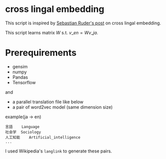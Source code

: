 # cross lingal embedding

This script is inspired by [Sebastian Ruder's post](http://sebastianruder.com/cross-lingual-embeddings/) on cross lingal embedding. 

This script learns matrix $W$ s.t. $v\_{en} = Wv\_{ja}$.

# Prerequirements

* gensim
* numpy
* Pandas
* Tensorflow

and

* a parallel translation file like below
* a pair of word2vec model (same dimension size)

example(ja -> en)

```
言語    Language
社会学  Sociology
人工知能    Artificial_intelligence
...
```

I used Wikipedia's `langlink` to generate these pairs.
